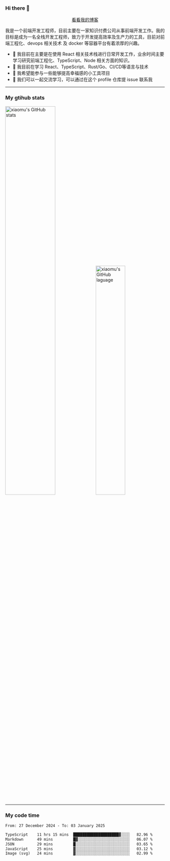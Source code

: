 ### Hi there 👋

<p align="center">
  <a href="https://blog.realjacket.fun">看看我的博客</a>
</p>

我是一个前端开发工程师，目前主要在一家知识付费公司从事前端开发工作。我的目标是成为一名全栈开发工程师，致力于开发提高效率及生产力的工具，目前对前端工程化、devops 相关技术 及 docker 等容器平台有着浓厚的兴趣。

- 🔭 我目前在主要是在使用 React 相关技术栈进行日常开发工作，业余时间主要学习研究前端工程化、TypeScript、Node 相关方面的知识。
- 🌱 我目前在学习 React、TypeScript、Rust/Go、CI/CD等语言与技术
- 👯 我希望能参与一些能够提高幸福感的小工具项目
- 💬 我们可以一起交流学习，可以通过在这个 profile 仓库提 issue 联系我

***

### My gtihub stats

<a><img src="https://github-readme-stats-git-masterrstaa-rickstaa.vercel.app/api?username=real-jacket&&show_icons=true" title="xiaomu's GitHub stats" alt="xiaomu's GitHub stats" style="width:56%;"/></a>
<a><img src="https://github-readme-stats-git-masterrstaa-rickstaa.vercel.app/api/top-langs/?username=real-jacket&layout=compact" title="xiaomu's GitHub laguage" alt="xiaomu's GitHub laguage" style="width:43%;"/><a/>

***

### My code time

<!--START_SECTION:waka-->

```txt
From: 27 December 2024 - To: 03 January 2025

TypeScript    11 hrs 15 mins  ████████████████████▓░░░░   82.96 %
Markdown      49 mins         █▓░░░░░░░░░░░░░░░░░░░░░░░   06.07 %
JSON          29 mins         █░░░░░░░░░░░░░░░░░░░░░░░░   03.65 %
JavaScript    25 mins         ▓░░░░░░░░░░░░░░░░░░░░░░░░   03.12 %
Image (svg)   24 mins         ▓░░░░░░░░░░░░░░░░░░░░░░░░   02.99 %
```

<!--END_SECTION:waka-->
